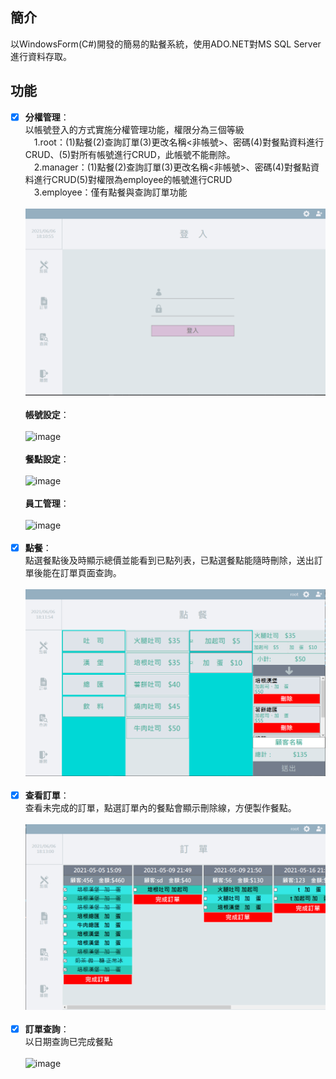 ## 簡介

以WindowsForm(C#)開發的簡易的點餐系統，使用ADO.NET對MS SQL Server進行資料存取。

## 功能
- [x] **分權管理**：<br>
      以帳號登入的方式實施分權管理功能，權限分為三個等級<br>
      　1.root：(1)點餐(2)查詢訂單(3)更改名稱<非帳號>、密碼(4)對餐點資料進行CRUD、(5)對所有帳號進行CRUD，此帳號不能刪除。<br>
      　2.manager：(1)點餐(2)查詢訂單(3)更改名稱<非帳號>、密碼(4)對餐點資料進行CRUD(5)對權限為employee的帳號進行CRUD<br>
      　3.employee：僅有點餐與查詢訂單功能<br>
        <br>
        ![image](https://github.com/as147108/PointOfSale/blob/master/Image/Login.PNG?raw=true)<br>
        <br>
      **帳號設定**：<br>
        <br>
        ![image](https://github.com/as147108/PointOfSale/blob/master/Image/SettingAccount.PNG?raw=true)<br>
        <br>
      **餐點設定**：<br>
        <br>
        ![image](https://github.com/as147108/PointOfSale/blob/master/Image/SettingFood.PNG?raw=true)<br>
        <br>
      **員工管理**：<br>
        <br>
        ![image](https://github.com/as147108/PointOfSale/blob/master/Image/SettingEmployee.PNG?raw=true)<br>
        <br>
- [x] **點餐**：<br>
      點選餐點後及時顯示總價並能看到已點列表，已點選餐點能隨時刪除，送出訂單後能在訂單頁面查詢。<br>
        <br>
        ![image](https://github.com/as147108/PointOfSale/blob/master/Image/Order.PNG?raw=true)<br>
        <br>
- [x] **查看訂單**：<br>
      查看未完成的訂單，點選訂單內的餐點會顯示刪除線，方便製作餐點。<br>
      <br>
      ![image](https://github.com/as147108/PointOfSale/blob/master/Image/OrderList.PNG?raw=true)<br>
      <br>
- [x] **訂單查詢**：<br>
      以日期查詢已完成餐點<br>
      <br>
       ![image](https://github.com/as147108/PointOfSale/blob/master/Image/OrderSearch.PNG?raw=true)<br>
      <br>
